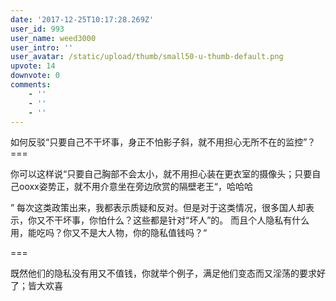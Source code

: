 ```yaml
---
date: '2017-12-25T10:17:28.269Z'
user_id: 993
user_name: weed3000
user_intro: ''
user_avatar: /static/upload/thumb/small50-u-thumb-default.png
upvote: 14
downvote: 0
comments:
    - ''
    - ''
    - ''
---
```


如何反驳“只要自己不干坏事，身正不怕影子斜，就不用担心无所不在的监控”？  
\===

你可以这样说“只要自己胸部不会太小，就不用担心装在更衣室的摄像头；只要自己ooxx姿势正，就不用介意坐在旁边欣赏的隔壁老王“，哈哈哈

  

” 每次这类政策出来，我都表示质疑和反对。但是对于这类情况，很多国人却表示，你又不干坏事，你怕什么？这些都是针对“坏人”的。 而且个人隐私有什么用，能吃吗？你又不是大人物，你的隐私值钱吗？“

\===

既然他们的隐私没有用又不值钱，你就举个例子，满足他们变态而又淫荡的要求好了；皆大欢喜

